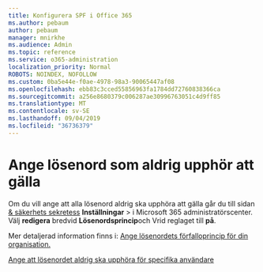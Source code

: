 ```yaml
---
title: Konfigurera SPF i Office 365
ms.author: pebaum
author: pebaum
manager: mnirkhe
ms.audience: Admin
ms.topic: reference
ms.service: o365-administration
localization_priority: Normal
ROBOTS: NOINDEX, NOFOLLOW
ms.custom: 0ba5e44e-f0ae-4978-98a3-90065447af08
ms.openlocfilehash: ebb83c3cced55856963fa1784dd72760838366ca
ms.sourcegitcommit: a256e8680379c006287ae30996763051c4d9ff85
ms.translationtype: MT
ms.contentlocale: sv-SE
ms.lasthandoff: 09/04/2019
ms.locfileid: "36736379"
---
```

# <a name="set-passwords-to-never-expire"></a>Ange lösenord som aldrig upphör att gälla 

Om du vill ange att alla lösenord aldrig ska upphöra att gälla går du till sidan[ &amp; säkerhets sekretess](https://portal.office.com/adminportal/home#/settings/security) **Inställningar** > i Microsoft 365 administratörscenter. Välj **redigera** bredvid **Lösenordsprincip**och Vrid reglaget till **på**.
  
Mer detaljerad information finns i: [Ange lösenordets förfalloprincip för din organisation.](https://docs.microsoft.com/office365/admin/manage/set-password-expiration-policy)
  
[Ange att lösenordet aldrig ska upphöra för specifika användare](https://docs.microsoft.com/office365/admin/add-users/set-password-to-never-expire)
  
